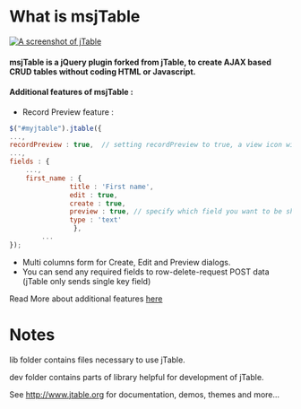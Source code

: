 What is msjTable
======



[![A screenshot of jTable](https://raw.githubusercontent.com/hikalkan/jtable/master/screenshot.png)](http://jtable.org/)

#### msjTable is a jQuery plugin forked from jTable, to create AJAX based CRUD tables without coding HTML or Javascript.

#### Additional features of msjTable :

* Record Preview feature :
```javascript
$("#myjtable").jtable({
...,
recordPreview : true,  // setting recordPreview to true, a view icon will appeare beside edit icon in each row
...,
fields : {
    ...,
    first_name : {
               title : 'First name',
               edit : true,
               create : true,
               preview : true, // specify which field you want to be shown in preview dialog
               type : 'text'
                },
        ...
});

```

* Multi columns form for Create, Edit and Preview dialogs.
* You can send any required fields to row-delete-request POST data (jTable only sends single key field)








Read More about additional features [here](https://m-shaeri.ir/blog/jquery-jtable-awesome-full-featured-plugin-for-crud-table/)

Notes
======

lib folder contains files necessary to use jTable.

dev folder contains parts of library helpful for development of jTable.

See http://www.jtable.org for documentation, demos, themes and more...
